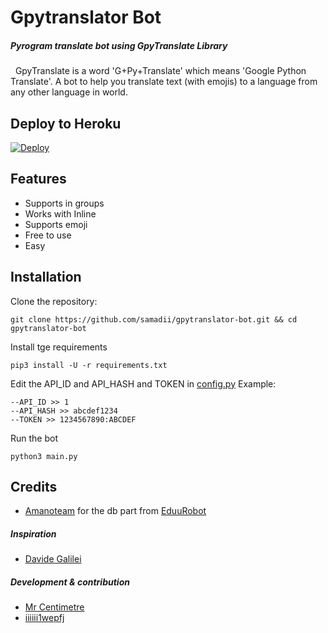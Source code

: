 # Gpytranslator Bot
##### _Pyrogram translate bot using GpyTranslate Library_
&nbsp;
GpyTranslate is a word 'G+Py+Translate' which means 'Google Python Translate'. A bot to help you translate text (with emojis) to a language from any other language in world.


## Deploy to Heroku

[![Deploy](https://www.herokucdn.com/deploy/button.svg)](https://heroku.com/deploy?template=https://github.com/samadii/gpytranslator-bot)



## Features

- Supports in groups
- Works with Inline
- Supports emoji
- Free to use
- Easy

## Installation

Clone the repository:

```
git clone https://github.com/samadii/gpytranslator-bot.git && cd gpytranslator-bot
```

Install tge requirements

```
pip3 install -U -r requirements.txt
```
Edit the API_ID and API_HASH and TOKEN in [config.py](https://github.com/samadii/gpytranslator-bot/blob/main/config.py)
Example:
```
--API_ID >> 1
--API_HASH >> abcdef1234
--TOKEN >> 1234567890:ABCDEF
```

Run the bot
```
python3 main.py
```
## Credits

* [Amanoteam](https://github.com/AmanoTeam) for the db part from [EduuRobot](https://github.com/AmanoTeam/EduuRobot)

##### Inspiration
* [Davide Galilei](https://github.com/DavideGalilei)

##### Development & contribution
* [Mr Centimetre](https://github.com/mrcentimetre) 
* [iiiiii1wepfj](https://github.com/iiiiii1wepfj)


